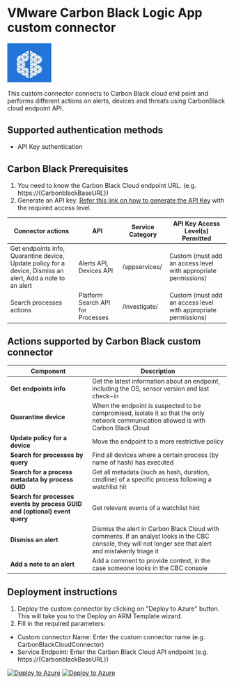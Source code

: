 # VMware Carbon Black Logic App custom connector

<img src="./CarbonBlack.PNG" alt="drawing" width="20%"/><br>

This custom connector connects to Carbon Black cloud end point and performs different actions on alerts, devices and threats using CarbonBlack cloud endpoint API.

## Supported authentication methods

* API Key authentication

## Carbon Black Prerequisites

1. You need to know the Carbon Black Cloud endpoint URL. (e.g.  https://{CarbonblackBaseURL})
2. Generate an API key. [Refer this link on how to generate the API Key](https://developer.carbonblack.com/reference/carbon-black-cloud/authentication/#creating-an-api-key) with the required access level.

| **Connector actions** | **API** | **Service Category** | **API Key Access Level(s) Permitted** |
| --------- | -------------- | ----------------- | ------------------------------------ |
| Get endpoints info, Quarantine device, Update policy for a device, Dismiss an alert, Add a note to an alert | Alerts API, Devices API | /appservices/ | Custom (must add an access level with appropriate permissions) |
| Search processes actions | Platform Search API for Processes | /investigate/ | Custom (must add an access level with appropriate permissions) |

## Actions supported by Carbon Black custom connector

| **Component** | **Description** |
| --------- | -------------- |
| **Get endpoints info** | Get the latest information about an endpoint, including the OS, sensor version and last check-in |
| **Quarantine device** | When the endpoint is suspected to be compromised, isolate it so that the only network communication allowed is with Carbon Black Cloud |
| **Update policy for a device** | Move the endpoint to a more restrictive policy |
| **Search for processes by query** | Find all devices where a certain process (by name of hash) has executed |
| **Search for a process metadata by process GUID** | Get all metadata (such as hash, duration, cmdline) of a specific process following a watchlist hit |
| **Search for processes events by process GUID and (optional) event query** | Get relevant events of a watchlist hint |
| **Dismiss an alert** |Dismiss the alert in Carbon Black Cloud with comments. If an analyst looks in the CBC console, they will not longer see that alert and mistakenly triage it|
| **Add a note to an alert** | Add a comment to provide context, in the case someone looks in the CBC console |

## Deployment instructions

1. Deploy the custom connector by clicking on "Deploy to Azure" button. This will take you to the Deploy an ARM Template wizard.
2. Fill in the required parameters:

  * Custom connector Name: Enter the custom connector name (e.g. CarbonBlackCloudConnector)
  * Service Endpoint: Enter the Carbon Black Cloud API endpoint (e.g. https://{CarbonblackBaseURL})

[![Deploy to Azure](https://aka.ms/deploytoazurebutton)](https://portal.azure.com/#create/Microsoft.Template/uri/https%3A%2F%2Fraw.githubusercontent.com%2FAzure%2FAzure-Sentinel%2Fmaster%2FSolutions%2FCarbonBlack%2FData%20Connectors%2Fazuredeploy.json) [![Deploy to Azure](https://aka.ms/deploytoazuregovbutton)](https://portal.azure.us/#create/Microsoft.Template/uri/https%3A%2F%2Fraw.githubusercontent.com%2FAzure%2FAzure-Sentinel%2Fmaster%2FSolutions%2FCarbonBlack%2FData%20Connectors%2Fazuredeploy.json)
